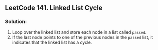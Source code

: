 ## LeetCode 141. Linked List Cycle

### Solution:
1. Loop over the linked list and store each node in a list called `passed`.
2. If the last node points to one of the previous nodes in the `passed` list, it indicates that the linked list has a cycle.